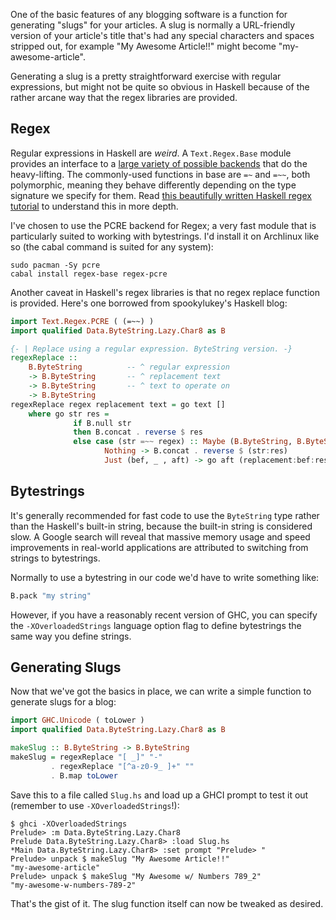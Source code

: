 One of the basic features of any blogging software is a function for generating "slugs" for your articles. A slug is normally a URL-friendly version of your article's title that's had any special characters and spaces stripped out, for example "My Awesome Article!!" might become "my-awesome-article".

Generating a slug is a pretty straightforward exercise with regular expressions, but might not be quite so obvious in Haskell because of the rather arcane way that the regex libraries are provided.

Regex
-----

Regular expressions in Haskell are *weird*. A `Text.Regex.Base` module provides an interface to a [large variety of possible backends](http://www.haskell.org/haskellwiki/Regular_expressions) that do the heavy-lifting. The commonly-used functions in base are `=~` and `=~~`, both polymorphic, meaning they behave differently depending on the type signature we specify for them. Read [this beautifully written Haskell regex tutorial](http://www.serpentine.com/blog/2007/02/27/a-haskell-regular-expression-tutorial/) to understand this in more depth.

I've chosen to use the PCRE backend for Regex; a very fast module that is particularly suited to working with bytestrings. I'd install it on Archlinux like so (the cabal command is suited for any system):

```
sudo pacman -Sy pcre
cabal install regex-base regex-pcre
```

Another caveat in Haskell's regex libraries is that no regex replace function is provided. Here's one borrowed from spookylukey's Haskell blog:

``` haskell
import Text.Regex.PCRE ( (=~~) )
import qualified Data.ByteString.Lazy.Char8 as B

{- | Replace using a regular expression. ByteString version. -}
regexReplace ::
    B.ByteString          -- ^ regular expression
    -> B.ByteString       -- ^ replacement text
    -> B.ByteString       -- ^ text to operate on
    -> B.ByteString
regexReplace regex replacement text = go text []
    where go str res =
              if B.null str
              then B.concat . reverse $ res
              else case (str =~~ regex) :: Maybe (B.ByteString, B.ByteString, B.ByteString) of
                     Nothing -> B.concat . reverse $ (str:res)
                     Just (bef, _ , aft) -> go aft (replacement:bef:res)
```

Bytestrings
-----------

It's generally recommended for fast code to use the `ByteString` type rather than the Haskell's built-in string, because the built-in string is considered slow. A Google search will reveal that massive memory usage and speed improvements in real-world applications are attributed to switching from strings to bytestrings.

Normally to use a bytestring in our code we'd have to write something like:

``` haskell
B.pack "my string"
```

However, if you have a reasonably recent version of GHC, you can specify the `-XOverloadedStrings` language option flag to define bytestrings the same way you define strings.

Generating Slugs
----------------

Now that we've got the basics in place, we can write a simple function to generate slugs for a blog:

``` haskell
import GHC.Unicode ( toLower )
import qualified Data.ByteString.Lazy.Char8 as B

makeSlug :: B.ByteString -> B.ByteString
makeSlug = regexReplace "[ _]" "-" 
         . regexReplace "[^a-z0-9_ ]+" "" 
         . B.map toLower
```

Save this to a file called `Slug.hs` and load up a GHCI prompt to test it out (remember to use `-XOverloadedStrings`!):

```
$ ghci -XOverloadedStrings
Prelude> :m Data.ByteString.Lazy.Char8
Prelude Data.ByteString.Lazy.Char8> :load Slug.hs
*Main Data.ByteString.Lazy.Char8> :set prompt "Prelude> "
Prelude> unpack $ makeSlug "My Awesome Article!!"
"my-awesome-article"
Prelude> unpack $ makeSlug "My Awesome w/ Numbers 789_2"
"my-awesome-w-numbers-789-2"
```

That's the gist of it. The slug function itself can now be tweaked as desired.

